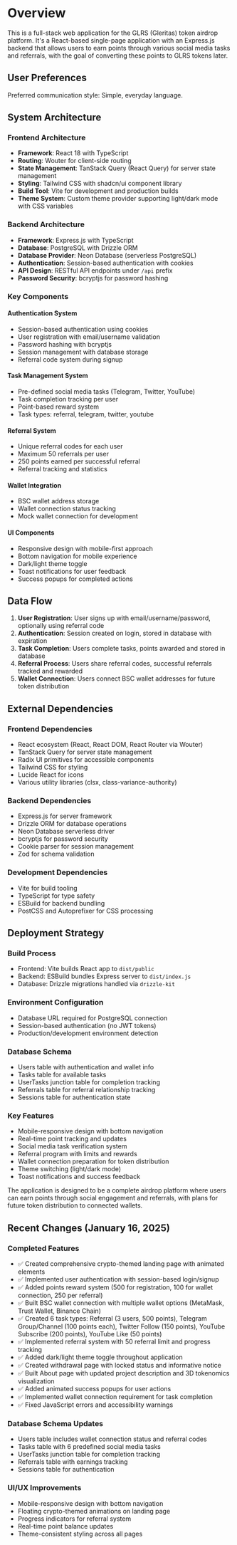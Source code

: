 # Overview

This is a full-stack web application for the GLRS (Gleritas) token airdrop platform. It's a React-based single-page application with an Express.js backend that allows users to earn points through various social media tasks and referrals, with the goal of converting these points to GLRS tokens later.

## User Preferences

Preferred communication style: Simple, everyday language.

## System Architecture

### Frontend Architecture
- **Framework**: React 18 with TypeScript
- **Routing**: Wouter for client-side routing
- **State Management**: TanStack Query (React Query) for server state management
- **Styling**: Tailwind CSS with shadcn/ui component library
- **Build Tool**: Vite for development and production builds
- **Theme System**: Custom theme provider supporting light/dark mode with CSS variables

### Backend Architecture
- **Framework**: Express.js with TypeScript
- **Database**: PostgreSQL with Drizzle ORM
- **Database Provider**: Neon Database (serverless PostgreSQL)
- **Authentication**: Session-based authentication with cookies
- **API Design**: RESTful API endpoints under `/api` prefix
- **Password Security**: bcryptjs for password hashing

### Key Components

#### Authentication System
- Session-based authentication using cookies
- User registration with email/username validation
- Password hashing with bcryptjs
- Session management with database storage
- Referral code system during signup

#### Task Management System
- Pre-defined social media tasks (Telegram, Twitter, YouTube)
- Task completion tracking per user
- Point-based reward system
- Task types: referral, telegram, twitter, youtube

#### Referral System
- Unique referral codes for each user
- Maximum 50 referrals per user
- 250 points earned per successful referral
- Referral tracking and statistics

#### Wallet Integration
- BSC wallet address storage
- Wallet connection status tracking
- Mock wallet connection for development

#### UI Components
- Responsive design with mobile-first approach
- Bottom navigation for mobile experience
- Dark/light theme toggle
- Toast notifications for user feedback
- Success popups for completed actions

## Data Flow

1. **User Registration**: User signs up with email/username/password, optionally using referral code
2. **Authentication**: Session created on login, stored in database with expiration
3. **Task Completion**: Users complete tasks, points awarded and stored in database
4. **Referral Process**: Users share referral codes, successful referrals tracked and rewarded
5. **Wallet Connection**: Users connect BSC wallet addresses for future token distribution

## External Dependencies

### Frontend Dependencies
- React ecosystem (React, React DOM, React Router via Wouter)
- TanStack Query for server state management
- Radix UI primitives for accessible components
- Tailwind CSS for styling
- Lucide React for icons
- Various utility libraries (clsx, class-variance-authority)

### Backend Dependencies
- Express.js for server framework
- Drizzle ORM for database operations
- Neon Database serverless driver
- bcryptjs for password security
- Cookie parser for session management
- Zod for schema validation

### Development Dependencies
- Vite for build tooling
- TypeScript for type safety
- ESBuild for backend bundling
- PostCSS and Autoprefixer for CSS processing

## Deployment Strategy

### Build Process
- Frontend: Vite builds React app to `dist/public`
- Backend: ESBuild bundles Express server to `dist/index.js`
- Database: Drizzle migrations handled via `drizzle-kit`

### Environment Configuration
- Database URL required for PostgreSQL connection
- Session-based authentication (no JWT tokens)
- Production/development environment detection

### Database Schema
- Users table with authentication and wallet info
- Tasks table for available tasks
- UserTasks junction table for completion tracking
- Referrals table for referral relationship tracking
- Sessions table for authentication state

### Key Features
- Mobile-responsive design with bottom navigation
- Real-time point tracking and updates
- Social media task verification system
- Referral program with limits and rewards
- Wallet connection preparation for token distribution
- Theme switching (light/dark mode)
- Toast notifications and success feedback

The application is designed to be a complete airdrop platform where users can earn points through social engagement and referrals, with plans for future token distribution to connected wallets.

## Recent Changes (January 16, 2025)

### Completed Features
- ✅ Created comprehensive crypto-themed landing page with animated elements
- ✅ Implemented user authentication with session-based login/signup
- ✅ Added points reward system (500 for registration, 100 for wallet connection, 250 per referral)
- ✅ Built BSC wallet connection with multiple wallet options (MetaMask, Trust Wallet, Binance Chain)
- ✅ Created 6 task types: Referral (3 users, 500 points), Telegram Group/Channel (100 points each), Twitter Follow (150 points), YouTube Subscribe (200 points), YouTube Like (50 points)
- ✅ Implemented referral system with 50 referral limit and progress tracking
- ✅ Added dark/light theme toggle throughout application
- ✅ Created withdrawal page with locked status and informative notice
- ✅ Built About page with updated project description and 3D tokenomics visualization
- ✅ Added animated success popups for user actions
- ✅ Implemented wallet connection requirement for task completion
- ✅ Fixed JavaScript errors and accessibility warnings

### Database Schema Updates
- Users table includes wallet connection status and referral codes
- Tasks table with 6 predefined social media tasks
- UserTasks junction table for completion tracking
- Referrals table with earnings tracking
- Sessions table for authentication

### UI/UX Improvements
- Mobile-responsive design with bottom navigation
- Floating crypto-themed animations on landing page
- Progress indicators for referral system
- Real-time point balance updates
- Theme-consistent styling across all pages